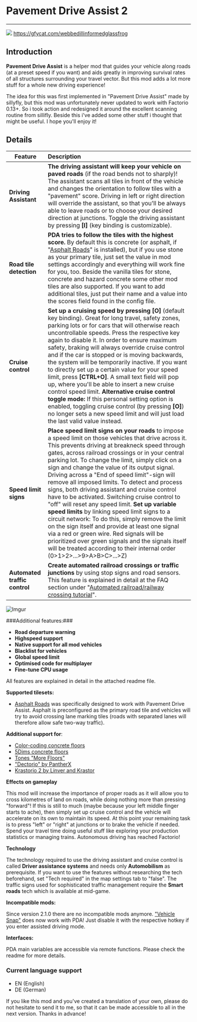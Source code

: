 # Pavement Drive Assist 2
---
![](https://thumbs.gfycat.com/WebbedIllinformedGlassfrog-size_restricted.gif)
https://gfycat.com/webbedillinformedglassfrog
## Introduction

**Pavement Drive Assist** is a helper mod that guides your vehicle along roads (at a preset speed if you want) and aids greatly in improving survival rates of all structures surrounding your travel vector. But this mod adds a lot more stuff for a whole new driving experience!

The idea for this was first implemented in "Pavement Drive Assist" made by sillyfly, but this mod was unfortunately never updated to work with Factorio 0.13+. So i took action and redesigned it around the excellent scanning routine from sillifly. Beside this i've added some other stuff i thought that might be useful. I hope you'll enjoy it!


## Details

| Feature                       | Description                                                  |
| ----------------------------- | :----------------------------------------------------------- |
| **Driving Assistant**  | **The driving assistant will keep your vehicle on paved roads** (if the road bends not to sharply)! The assistant scans all tiles in front of the vehicle and changes the orientation to follow tiles with a "pavement" score. Driving in left or right direction will override the assistant, so that you'll be always able to leave roads or to choose your desired direction at junctions. Toggle the driving assistant by pressing **[I]** (key binding is customizable). |
| **Road tile detection** | **PDA tries to follow the tiles with the highest score.** By default this is concrete (or asphalt, if "[Asphalt Roads](https://mods.factorio.com/mods/Arcitos/AsphaltRoads)" is installed), but if you use stone as your primary tile, just set the value in mod settings accordingly and everything will work fine for you, too. Beside the vanilla tiles for stone, concrete and hazard concrete some other mod tiles are also supported. If you want to add additional tiles, just put their name and a value into the scores field found in the config file. |
| **Cruise control**      | **Set up a cruising speed by pressing** **[O]** (default key binding). Great for long travel, safety zones, parking lots or for cars that will otherwise reach uncontrollable speeds. Press the respective key again to disable it. In order to ensure maximum safety, braking will always override cruise control and if the car is stopped or is moving backwards, the system will be temporarily inactive. If you want to directly set up a certain value for your speed limit, press **[CTRL+O]**. A small text field will pop up, where you'll be able to insert a new cruise control speed limit. **Alternative cruise control toggle mode:** If this personal setting option is enabled, toggling cruise control (by pressing **[O]**) no longer sets a new speed limit and will just load the last valid value instead. |
| **Speed limit signs**         | **Place speed limit signs on your roads** to impose a speed limit on those vehicles that drive across it. This prevents driving at breakneck speed through gates, across railroad crossings or in your central parking lot. To change the limit, simply click on a sign and change the value of its output signal. Driving across a "End of speed limit"-sign will remove all imposed limits. To detect and process signs, both driving assistant and cruise control have to be activated. Switching cruise control to "off" will reset any speed limit.  **Set up variable speed limits** by linking speed limit signs to a circuit network: To do this, simply remove the limit on the sign itself and provide at least one signal via a red or green wire. Red signals will be prioritized over green signals and the signals itself will be treated according to their internal order (0>1>2>...>9>A>B>C>...>Z) |
| **Automated traffic control** | **Create automated railroad crossings or traffic junctions** by using stop signs and road sensors. This feature is explained in detail at the FAQ section under "[Automated railroad/railway crossing tutorial](https://mods.factorio.com/mod/PavementDriveAssist/faq)".

![Imgur](http://i.imgur.com/W5NodqF.png)

###Additional features:###

- **Road departure warning**
- **Highspeed support**
- **Native support for all mod vehicles**
- **Blacklist for vehicles**
- **Global speed limit**
- **Optimised code for multiplayer**
- **Fine-tune CPU usage**

All features are explained in detail in the attached readme file.

**Supported tilesets:**


- [Asphalt Roads](https://mods.factorio.com/mods/Arcitos/AsphaltRoads "Asphalt Roads") was specifically designed to work with Pavement Drive Assist. Asphalt is preconfigured as the primary road tile and vehicles will try to avoid crossing lane marking tiles (roads with separated lanes will therefore allow safe two-way traffic).

**Additional support for**:

- [Color-coding concrete floors](https://mods.factorio.com/mods/justarandomgeek/color-coding)
- [5Dims concrete floors](https://mods.factorio.com/mods/McGuten/5dim_decoration)
- [Tones "More Floors"](https://mods.factorio.com/mods/Tone/More_Floors)
- ["Dectorio" by PantherX](https://mods.factorio.com/mods/PantherX/Dectorio)
- [Krastorio 2 by Linver and Krastor](https://mods.factorio.com/mod/Krastorio2)

**Effects on gameplay**

This mod will increase the importance of proper roads as it will allow you to cross kilometres of land on roads, while doing nothing more than pressing "forward"! If this is still to much (maybe because your left middle finger starts to ache), then simply set up cruise control and the vehicle will accelerate on its own to maintain its speed. At this point your remaining task is to press "left" or "right" at junctions or to brake the vehicle if needed. Spend your travel time doing useful stuff like exploring your production statistics or managing trains. Autonomous driving has reached Factorio!


**Technology**

The technology required to use the driving assistant and cruise control is called **Driver assistance systems** and needs  only **Automobilism** as prerequisite. If you want to use the features without researching the tech beforehand, set "Tech required" in the map settings tab to "false".
The traffic signs used for sophisticated traffic management require the **Smart roads** tech which is available at mid-game.

**Incompatible mods:**

Since version 2.1.0 there are no incompatible mods anymore. ["Vehicle Snap"](https://mods.factorio.com/mods/Zaflis/VehicleSnap) does now work with PDA! Just disable it with the respective hotkey if you enter assisted driving mode.

**Interfaces:**

PDA main variables are accessible via remote functions. Please check the readme for more details.

### Current language support

- EN (English)
- DE (German)

If you like this mod and you've created a translation of your own, please do not hesitate to send it to me, so that it can be made accessible to all in the next version. Thanks in advance!
